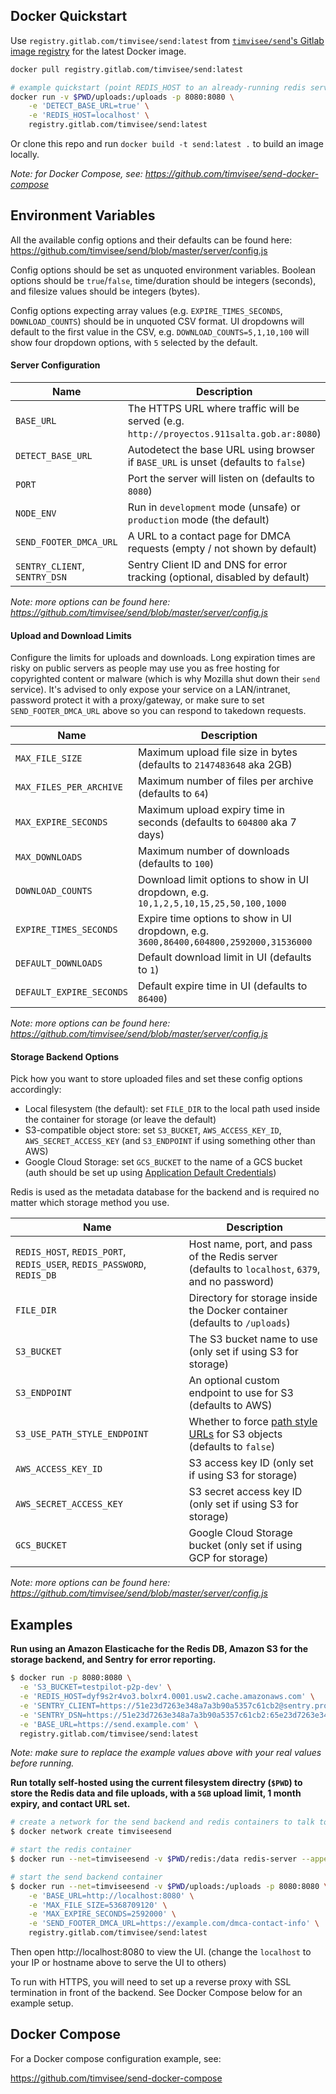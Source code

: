 ## Docker Quickstart

Use `registry.gitlab.com/timvisee/send:latest` from [`timvisee/send`'s Gitlab image registry](https://gitlab.com/timvisee/send/container_registry) for the latest Docker image.

```bash
docker pull registry.gitlab.com/timvisee/send:latest

# example quickstart (point REDIS_HOST to an already-running redis server)
docker run -v $PWD/uploads:/uploads -p 8080:8080 \
    -e 'DETECT_BASE_URL=true' \
    -e 'REDIS_HOST=localhost' \
    registry.gitlab.com/timvisee/send:latest
```

Or clone this repo and run `docker build -t send:latest .` to build an image locally.

*Note: for Docker Compose, see: https://github.com/timvisee/send-docker-compose*

## Environment Variables

All the available config options and their defaults can be found here: https://github.com/timvisee/send/blob/master/server/config.js

Config options should be set as unquoted environment variables. Boolean options should be `true`/`false`, time/duration should be integers (seconds), and filesize values should be integers (bytes).

Config options expecting array values (e.g. `EXPIRE_TIMES_SECONDS`, `DOWNLOAD_COUNTS`) should be in unquoted CSV format. UI dropdowns will default to the first value in the CSV, e.g. `DOWNLOAD_COUNTS=5,1,10,100` will show four dropdown options, with `5` selected by the default.

#### Server Configuration

| Name     | Description |
|------------------|-------------|
| `BASE_URL`       | The HTTPS URL where traffic will be served (e.g. `http://proyectos.911salta.gob.ar:8080`)
| `DETECT_BASE_URL` | Autodetect the base URL using browser if `BASE_URL` is unset (defaults to `false`)
| `PORT`           | Port the server will listen on (defaults to `8080`)
| `NODE_ENV`       | Run in `development` mode (unsafe) or `production` mode (the default)
| `SEND_FOOTER_DMCA_URL` | A URL to a contact page for DMCA requests (empty / not shown by default)
| `SENTRY_CLIENT`, `SENTRY_DSN`  | Sentry Client ID and DNS for error tracking (optional, disabled by default)

*Note: more options can be found here: https://github.com/timvisee/send/blob/master/server/config.js*

#### Upload and Download Limits

Configure the limits for uploads and downloads. Long expiration times are risky on public servers as people may use you as free hosting for copyrighted content or malware (which is why Mozilla shut down their `send` service). It's advised to only expose your service on a LAN/intranet, password protect it with a proxy/gateway, or make sure to set `SEND_FOOTER_DMCA_URL` above so you can respond to takedown requests.

| Name    | Description |
|------------------|-------------|
| `MAX_FILE_SIZE` | Maximum upload file size in bytes (defaults to `2147483648` aka 2GB)
| `MAX_FILES_PER_ARCHIVE` | Maximum number of files per archive (defaults to `64`)
| `MAX_EXPIRE_SECONDS` | Maximum upload expiry time in seconds (defaults to `604800` aka 7 days)
| `MAX_DOWNLOADS` | Maximum number of downloads (defaults to `100`)
| `DOWNLOAD_COUNTS` | Download limit options to show in UI dropdown, e.g. `10,1,2,5,10,15,25,50,100,1000`
| `EXPIRE_TIMES_SECONDS` | Expire time options to show in UI dropdown, e.g. `3600,86400,604800,2592000,31536000`
| `DEFAULT_DOWNLOADS` | Default download limit in UI (defaults to `1`)
| `DEFAULT_EXPIRE_SECONDS` | Default expire time in UI (defaults to `86400`)

*Note: more options can be found here: https://github.com/timvisee/send/blob/master/server/config.js*

#### Storage Backend Options

Pick how you want to store uploaded files and set these config options accordingly:

- Local filesystem (the default): set `FILE_DIR` to the local path used inside the container for storage (or leave the default)
- S3-compatible object store: set `S3_BUCKET`, `AWS_ACCESS_KEY_ID`, `AWS_SECRET_ACCESS_KEY` (and `S3_ENDPOINT` if using something other than AWS)
- Google Cloud Storage: set `GCS_BUCKET` to the name of a GCS bucket (auth should be set up using [Application Default Credentials](https://cloud.google.com/docs/authentication/production#auth-cloud-implicit-nodejs))

Redis is used as the metadata database for the backend and is required no matter which storage method you use.

| Name  | Description |
|------------------|-------------|
| `REDIS_HOST`, `REDIS_PORT`, `REDIS_USER`, `REDIS_PASSWORD`, `REDIS_DB` | Host name, port, and pass of the Redis server (defaults to `localhost`, `6379`, and no password)
| `FILE_DIR`       | Directory for storage inside the Docker container (defaults to `/uploads`)
| `S3_BUCKET`  | The S3 bucket name to use (only set if using S3 for storage)
| `S3_ENDPOINT` | An optional custom endpoint to use for S3 (defaults to AWS)
| `S3_USE_PATH_STYLE_ENDPOINT`| Whether to force [path style URLs](https://docs.aws.amazon.com/AWSJavaScriptSDK/latest/AWS/Config.html#s3ForcePathStyle-property) for S3 objects (defaults to `false`)
| `AWS_ACCESS_KEY_ID` | S3 access key ID (only set if using S3 for storage)
| `AWS_SECRET_ACCESS_KEY` | S3 secret access key ID (only set if using S3 for storage)
| `GCS_BUCKET` | Google Cloud Storage bucket (only set if using GCP for storage)

*Note: more options can be found here: https://github.com/timvisee/send/blob/master/server/config.js*

## Examples

**Run using an Amazon Elasticache for the Redis DB, Amazon S3 for the storage backend, and Sentry for error reporting.**

```bash
$ docker run -p 8080:8080 \
  -e 'S3_BUCKET=testpilot-p2p-dev' \
  -e 'REDIS_HOST=dyf9s2r4vo3.bolxr4.0001.usw2.cache.amazonaws.com' \
  -e 'SENTRY_CLIENT=https://51e23d7263e348a7a3b90a5357c61cb2@sentry.prod.mozaws.net/168' \
  -e 'SENTRY_DSN=https://51e23d7263e348a7a3b90a5357c61cb2:65e23d7263e348a7a3b90a5357c61c44@sentry.prod.mozaws.net/168' \
  -e 'BASE_URL=https://send.example.com' \
  registry.gitlab.com/timvisee/send:latest
```

*Note: make sure to replace the example values above with your real values before running.*


**Run totally self-hosted using the current filesystem directry (`$PWD`) to store the Redis data and file uploads, with a `5GB` upload limit, 1 month expiry, and contact URL set.**

```bash
# create a network for the send backend and redis containers to talk to each other
$ docker network create timviseesend

# start the redis container
$ docker run --net=timviseesend -v $PWD/redis:/data redis-server --appendonly yes

# start the send backend container
$ docker run --net=timviseesend -v $PWD/uploads:/uploads -p 8080:8080 \
    -e 'BASE_URL=http://localhost:8080' \
    -e 'MAX_FILE_SIZE=5368709120' \
    -e 'MAX_EXPIRE_SECONDS=2592000' \
    -e 'SEND_FOOTER_DMCA_URL=https://example.com/dmca-contact-info' \
    registry.gitlab.com/timvisee/send:latest
```
Then open http://localhost:8080 to view the UI. (change the `localhost` to your IP or hostname above to serve the UI to others)

To run with HTTPS, you will need to set up a reverse proxy with SSL termination in front of the backend. See Docker Compose below for an example setup.

## Docker Compose

For a Docker compose configuration example, see:

https://github.com/timvisee/send-docker-compose
